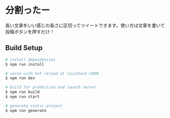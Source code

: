 # 分割ったー

長い文章をいい感じの長さに区切ってツイートできます。使い方は文章を書いて投稿ボタンを押すだけ！

## Build Setup

``` bash
# install dependencies
$ npm run install

# serve with hot reload at localhost:3000
$ npm run dev

# build for production and launch server
$ npm run build
$ npm run start

# generate static project
$ npm run generate
```
